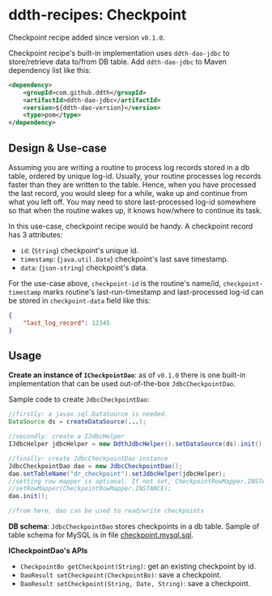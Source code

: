 # ddth-recipes: Checkpoint

Checkpoint recipe added since version `v0.1.0`.

Checkpoint recipe's built-in implementation uses `ddth-dao-jdbc` to store/retrieve data to/from DB table.
Add `ddth-dao-jdbc` to Maven dependency list like this:

```xml
<dependency>
	<groupId>com.github.ddth</groupId>
	<artifactId>ddth-dao-jdbc</artifactId>
	<version>${ddth-dao-version}</version>
	<type>pom</type>
</dependency>
```

## Design & Use-case

Assuming you are writing a routine to process log records stored in a db table, ordered by unique log-id.
Usually, your routine processes log records faster than they are written to the table.
Hence, when you have processed the last record, you would sleep for a while, wake up and continue from what you left off.
You may need to store last-processed log-id somewhere so that when the routine wakes up, it knows how/where to continue its task.

In this use-case, checkpoint recipe would be handy. A checkpoint record has 3 attributes:

- `id`: (`String`) checkpoint's unique id.
- `timestamp`: (`java.util.Date`) checkpoint's last save timestamp.
- `data`: (`json-string`) checkpoint's data.

For the use-case above, `checkpoint-id` is the routine's name/id,
`checkpoint-timestamp` marks routine's last-run-timestamp and
last-processed log-id can be stored in `checkpoint-data` field like this:

```json
{
    "last_log_record": 12345
}
```

## Usage

**Create an instance of `ICheckpointDao`**: as of `v0.1.0` there is one built-in implementation that can be used out-of-the-box `JdbcCheckpointDao`.

Sample code to create `JdbcCheckpointDao`:

```java
//firstly: a javax.sql.DataSource is needed.
DataSource ds = createDataSource(...);

//secondly: create a IJdbcHelper
IJdbcHelper jdbcHelper = new DdthJdbcHelper().setDataSource(ds).init();

//finally: create JdbcCheckpointDao instance
JdbcCheckpointDao dao = new JdbcCheckpointDao();
dao.setTableName("dr_checkpoint").setJdbcHelper(jdbcHelper);
//setting row mapper is optional. If not set, CheckpointRowMapper.INSTANCE is used
//setRowMapper(CheckpointRowMapper.INSTANCE);
dao.init();

//from here, dao can be used to read/write checkpoints
```

**DB schema**: `JdbcCheckpointDao` stores checkpoints in a db table.
Sample of table schema for MySQL is in file [checkpoint.mysql.sql](../../../../../../../../dbschema/checkpoint/checkpoint.mysql.sql).

**ICheckpointDao's APIs**

- `CheckpointBo getCheckpoint(String)`: get an existing checkpoint by id.
- `DaoResult setCheckpoint(CheckpointBo)`: save a checkpoint.
- `DaoResult setCheckpoint(String, Date, String)`: save a checkpoint.
